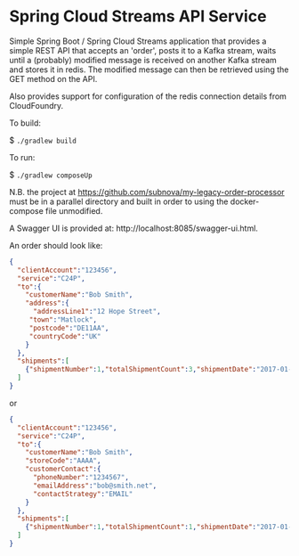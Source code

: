 Spring Cloud Streams API Service
================================

Simple Spring Boot / Spring Cloud Streams application that provides a simple REST API
that accepts an 'order', posts it to a Kafka stream, waits until a (probably) modified
message is received on another Kafka stream and stores it in redis.  The modified
message can then be retrieved using the GET method on the API. 

Also provides support for configuration of the redis connection details from
CloudFoundry.

To build:

$ ```./gradlew build```

To run:

$ ```./gradlew composeUp```

N.B. the project at https://github.com/subnova/my-legacy-order-processor must be in
a parallel directory and built in order to using the docker-compose file unmodified.

A Swagger UI is provided at: http://localhost:8085/swagger-ui.html.

An order should look like:

```json
{
  "clientAccount":"123456",
  "service":"C24P",
  "to":{
    "customerName":"Bob Smith",
    "address":{
      "addressLine1":"12 Hope Street",
     "town":"Matlock",
     "postcode":"DE11AA",
     "countryCode":"UK"
    }
  },
  "shipments":[
    {"shipmentNumber":1,"totalShipmentCount":3,"shipmentDate":"2017-01-01"}
  ]
}
```

or

```json
{
  "clientAccount":"123456",
  "service":"C24P",
  "to":{
    "customerName":"Bob Smith",
    "storeCode":"AAAA",
    "customerContact":{
      "phoneNumber":"1234567",
      "emailAddress":"bob@smith.net",
      "contactStrategy":"EMAIL"
    }
  },
  "shipments":[
    {"shipmentNumber":1,"totalShipmentCount":1,"shipmentDate":"2017-01-01"}
  ]
}
```
